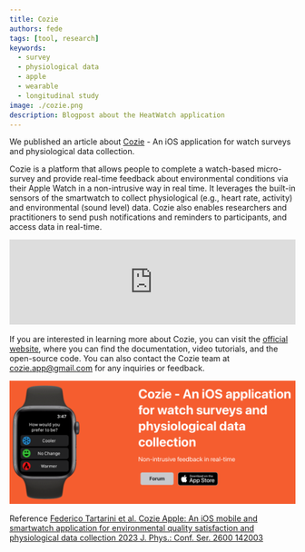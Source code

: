 ```yaml
---
title: Cozie
authors: fede
tags: [tool, research]
keywords: 
  - survey
  - physiological data
  - apple
  - wearable
  - longitudinal study
image: ./cozie.png
description: Blogpost about the HeatWatch application
---
```


We published an article about [Cozie](/docs/tools/cozie) - An iOS application for watch surveys and physiological data collection.

Cozie is a platform that allows people to complete a watch-based micro-survey and provide real-time feedback about environmental conditions via their Apple Watch in a non-intrusive way in real time. 
It leverages the built-in sensors of the smartwatch to collect physiological (e.g., heart rate, activity) and environmental (sound level) data. 
Cozie also enables researchers and practitioners to send push notifications and reminders to participants, and access data in real-time.

<iframe width="100%" class="youtube-video" src="https://www.youtube.com/embed/5e4FwVydYRE?si=Wsk6qayHUpCtKyvK" title="YouTube video player" frameborder="0" allow="accelerometer; autoplay; clipboard-write; encrypted-media; gyroscope; picture-in-picture; web-share" allowfullscreen></iframe>

<!--truncate-->

If you are interested in learning more about Cozie, you can visit the [official website](cozie-apple.app), where you can find the documentation, video tutorials, and the open-source code. 
You can also contact the Cozie team at cozie.app@gmail.com for any inquiries or feedback. 

![cozie](./cozie.png)

Reference
[Federico Tartarini et al. Cozie Apple: An iOS mobile and smartwatch application for environmental quality satisfaction and physiological data collection 2023 J. Phys.: Conf. Ser. 2600 142003](https://iopscience.iop.org/article/10.1088/1742-6596/2600/14/142003)
